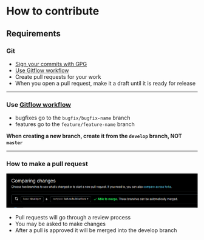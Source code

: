 # How to contribute

## Requirements

### Git

- [Sign your commits with GPG](https://docs.github.com/en/authentication/managing-commit-signature-verification/adding-a-gpg-key-to-your-github-account)
- [Use Gitflow workflow](https://www.atlassian.com/git/tutorials/comparing-workflows/gitflow-workflow)
- Create pull requests for your work
- When you open a pull request, make it a draft until it is ready for release

---

### Use [Gitflow workflow](https://www.atlassian.com/git/tutorials/comparing-workflows/gitflow-workflow)

- bugfixes go to the `bugfix/bugfix-name` branch
- features go to the `feature/feature-name` branch

**When creating a new branch, create it from the `develop` branch, NOT `master`**

---

### How to make a pull request

![img_2.png](img_2.png)

- Pull requests will go through a review process
- You may be asked to make changes
- After a pull is approved it will be merged into the develop branch